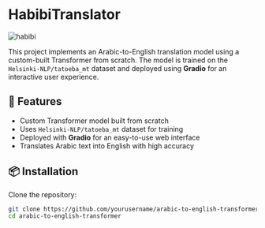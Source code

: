 # HabibiTranslator
![habibi](https://github.com/user-attachments/assets/82155370-a909-40a4-9cef-e63063ede32a)

This project implements an Arabic-to-English translation model using a custom-built Transformer from scratch. The model is trained on the `Helsinki-NLP/tatoeba_mt` dataset and deployed using **Gradio** for an interactive user experience.  

## 🚀 Features  
- Custom Transformer model built from scratch  
- Uses `Helsinki-NLP/tatoeba_mt` dataset for training  
- Deployed with **Gradio** for an easy-to-use web interface  
- Translates Arabic text into English with high accuracy  

## 📦 Installation  

Clone the repository:  
```bash
git clone https://github.com/yourusername/arabic-to-english-transformer.git
cd arabic-to-english-transformer
```
